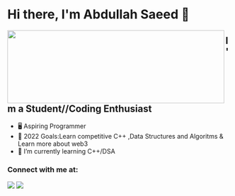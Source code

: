 # Hi there, I'm Abdullah Saeed 👋 
<p>
  <img align="left" width="490" height="165" src="https://github-readme-stats.vercel.app/api?username=AbdullahSaeed1211&show_icons=true&hide_border=false&line_height=20&title_color=f69673&icon_color=1b93c9&show_owner=true"/>
  <p>


## I'm a Student//Coding Enthusiast
- 🖥️ Aspiring Programmer
- 🥅 2022 Goals:Learn competitive C++ ,Data Structures and Algoritms & Learn more about web3
- 🔭 I’m currently learning C++/DSA

### Connect with me at:
<p>
<a href="https://linkedin.com/in/abdullah-saeed1211"><img src="https://img.shields.io/badge/linkedin-0077B5.svg?style=for-the badge&logo=linkedin&logoColor=white"/></a>
<a href="https://twitter.com/Abdullah_1724"><img src="https://img.shields.io/badge/twitter-1DA1F2.svg?style=for-the-badge&logo=twitter&logoColor=white"/></a>
</p>




[linkedin]: www.linkedin.com/in/abdullah-saeed1211
[twitter]: https://twitter.com/Abdullah_1724
